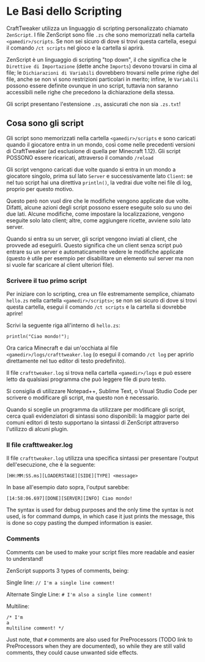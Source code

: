 # Le Basi dello Scripting

CraftTweaker utilizza un linguaggio di scripting personalizzato chiamato `ZenScript`. I file ZenScript sono file `.zs` che sono memorizzati nella cartella `<gamedir>/scripts`. Se non sei sicuro di dove si trovi questa cartella, esegui il comando `/ct scripts` nel gioco e la cartella si aprirà.

ZenScript è un linguaggio di scripting "top down", il che significa che le `Direttive di Importazione` (dette anche `Imports`) devono trovarsi in cima al file; le `Dichiarazioni di Variabili` dovrebbero trovarsi nelle prime righe del file, anche se non vi sono restrizioni particolari in merito; infine, le `Variabili` possono essere definite ovunque in uno script, tuttavia non saranno accessibili nelle righe che precedono la dichiarazione della stessa.


Gli script presentano l'estensione `.zs`, assicurati che non sia `.zs.txt`!

## Cosa sono gli script

Gli script sono memorizzati nella cartella `<gamedir>/scripts` e sono caricati quando il giocatore entra in un mondo, così come nelle precedenti versioni di CraftTweaker (ad esclusione di quella per Minecraft 1.12). Gli script POSSONO essere ricaricati, attraverso il comando `/reload`

Gli script vengono caricati due volte quando si entra in un mondo a giocatore singolo, prima sul lato `Server` e successivamente lato `Client`: se nel tuo script hai una direttiva `println()`, la vedrai due volte nei file di log, proprio per questo motivo.

Questo però non vuol dire che le modifiche vengono applicate due volte. Difatti, alcune azioni degli script possono essere eseguite solo su uno dei due lati. Alcune modifiche, come impostare la localizzazione, vengono eseguite solo lato client; altre, come aggiungere ricette, avviene solo lato server.

Quando si entra su un server, gli script vengono inviati al client, che provvede ad eseguirli. Questo significa che un client senza script può entrare su un server e automaticamente vedere le modifiche applicate (questo è utile per esempio per disabilitare un elemento sul server ma non si vuole far scaricare al client ulteriori file).


### Scrivere il tuo primo script

Per iniziare con lo scripting, crea un file estremamente semplice, chiamato `hello.zs` nella cartella `<gamedir>/scripts>`; se non sei sicuro di dove si trovi questa cartella, esegui il comando `/ct scripts` e la cartella si dovrebbe aprire!

Scrivi la seguente riga all'interno di `hello.zs`:

```zenscript
println("Ciao mondo!");
```

Ora carica Minecraft e dai un'occhiata al file `<gamedir>/logs/crafttweaker.log` (o esegui il comando `/ct log` per aprirlo direttamente nel tuo editor di testo predefinito).

Il file `crafttweaker.log` si trova nella cartella `<gamedir>/logs` e può essere letto da qualsiasi programma che può leggere file di puro testo.

Si consiglia di utilizzare Notepad++, Sublime Text, o Visual Studio Code per scrivere o modificare gli script, ma questo non è necessario.

Quando si sceglie un programma da utilizzare per modificare gli script, cerca quali evidenziatori di sintassi sono disponibili: la maggior parte dei comuni editori di testo supportano la sintassi di ZenScript attraverso l'utilizzo di alcuni plugin.



### Il file crafttweaker.log

Il file `crafttweaker.log` utilizza una specifica sintassi per presentare l'output dell'esecuzione, che è la seguente:

```
[HH:MM:SS.ms][LOADERSTAGE][SIDE][TYPE] <message>
```

In base all'esempio dato sopra, l'output sarebbe:

```
[14:58:06.697][DONE][SERVER][INFO] Ciao mondo!
```

The syntax is used for debug purposes and the only time the syntax is not used, is for command dumps, in which case it just prints the message, this is done so copy pasting the dumped information is easier.

### Comments

Comments can be used to make your script files more readable and easier to understand!

ZenScript supports 3 types of comments, being:

Single line: `// I'm a single line comment!`

Alternate Single Line: `# I'm also a single line comment!`

Multiline:
```
/* I'm 
a
multiline comment! */
```

Just note, that `#` comments are also used for PreProcessors (TODO link to PreProcessors when they are documented), so while they are still valid comments, they could cause unwanted side effects. 